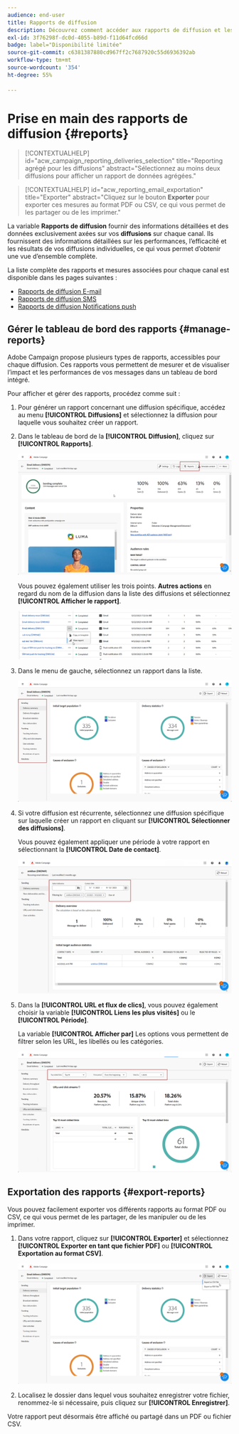 ```yaml
---
audience: end-user
title: Rapports de diffusion
description: Découvrez comment accéder aux rapports de diffusion et les utiliser.
exl-id: 3f76298f-dc0d-4055-b89d-f11d64fcd66d
badge: label="Disponibilité limitée"
source-git-commit: c6381387880cd967ff2c7687920c55d6936392ab
workflow-type: tm+mt
source-wordcount: '354'
ht-degree: 55%

---
```


# Prise en main des rapports de diffusion {#reports}

>[!CONTEXTUALHELP]
>id="acw_campaign_reporting_deliveries_selection"
>title="Reporting agrégé pour les diffusions"
>abstract="Sélectionnez au moins deux diffusions pour afficher un rapport de données agrégées."

>[!CONTEXTUALHELP]
>id="acw_reporting_email_exportation"
>title="Exporter"
>abstract="Cliquez sur le bouton **Exporter** pour exporter ces mesures au format PDF ou CSV, ce qui vous permet de les partager ou de les imprimer."

La variable **Rapports de diffusion** fournir des informations détaillées et des données exclusivement axées sur vos **diffusions** sur chaque canal. Ils fournissent des informations détaillées sur les performances, l’efficacité et les résultats de vos diffusions individuelles, ce qui vous permet d’obtenir une vue d’ensemble complète.

La liste complète des rapports et mesures associées pour chaque canal est disponible dans les pages suivantes :

* [Rapports de diffusion E-mail](email-report.md)
* [Rapports de diffusion SMS](sms-report.md)
* [Rapports de diffusion Notifications push](push-report.md)

## Gérer le tableau de bord des rapports {#manage-reports}

Adobe Campaign propose plusieurs types de rapports, accessibles pour chaque diffusion. Ces rapports vous permettent de mesurer et de visualiser l’impact et les performances de vos messages dans un tableau de bord intégré.

Pour afficher et gérer des rapports, procédez comme suit :

1. Pour générer un rapport concernant une diffusion spécifique, accédez au menu **[!UICONTROL Diffusions]** et sélectionnez la diffusion pour laquelle vous souhaitez créer un rapport.

1. Dans le tableau de bord de la **[!UICONTROL Diffusion]**, cliquez sur **[!UICONTROL Rapports]**.

   ![](assets/manage_delivery_report_1.png)

   Vous pouvez également utiliser les trois points. **Autres actions** en regard du nom de la diffusion dans la liste des diffusions et sélectionnez **[!UICONTROL Afficher le rapport]**.

   ![](assets/manage_delivery_report_2.png)

1. Dans le menu de gauche, sélectionnez un rapport dans la liste.

   ![](assets/manage_delivery_report_3.png)

1. Si votre diffusion est récurrente, sélectionnez une diffusion spécifique sur laquelle créer un rapport en cliquant sur **[!UICONTROL Sélectionner des diffusions]**.

   Vous pouvez également appliquer une période à votre rapport en sélectionnant la **[!UICONTROL Date de contact]**.

   ![](assets/delivery-recurring.png)

1. Dans la **[!UICONTROL URL et flux de clics]**, vous pouvez également choisir la variable **[!UICONTROL Liens les plus visités]** ou le **[!UICONTROL Période]**.

   La variable **[!UICONTROL Afficher par]** Les options vous permettent de filtrer selon les URL, les libellés ou les catégories.

   ![](assets/manage_delivery_report_5.png)

## Exportation des rapports {#export-reports}

Vous pouvez facilement exporter vos différents rapports au format PDF ou CSV, ce qui vous permet de les partager, de les manipuler ou de les imprimer.

1. Dans votre rapport, cliquez sur **[!UICONTROL Exporter]** et sélectionnez **[!UICONTROL Exporter en tant que fichier PDF]** ou **[!UICONTROL Exportation au format CSV]**.

   ![](assets/export_delivery_report.png)

1. Localisez le dossier dans lequel vous souhaitez enregistrer votre fichier, renommez-le si nécessaire, puis cliquez sur **[!UICONTROL Enregistrer]**.

Votre rapport peut désormais être affiché ou partagé dans un PDF ou fichier CSV.

